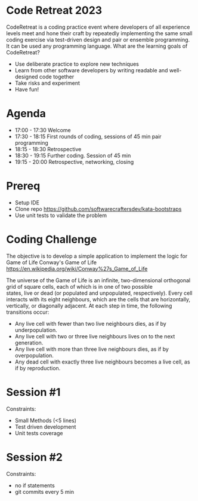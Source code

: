 # Code Retreat 2023

CodeRetreat is a coding practice event where developers of all experience levels meet and hone their craft by repeatedly implementing the same small coding exercise via test-driven design and pair or ensemble programming. It can be used any programming language.
What are the learning goals of CodeRetreat?
- Use deliberate practice to explore new techniques
- Learn from other software developers by writing readable and well-designed code together
- Take risks and experiment
- Have fun!
  
# Agenda

- 17:00 - 17:30 Welcome
- 17:30 - 18:15 First rounds of coding, sessions of 45 min pair programming
- 18:15 - 18:30 Retrospective
- 18:30 - 19:15 Further coding. Session of 45 min
- 19:15 - 20:00 Retrospective, networking, closing

# Prereq
- Setup IDE
- Clone repo https://github.com/softwarecraftersdev/kata-bootstraps
- Use unit tests to validate the problem

# Coding Challenge
The objective is to develop a simple application to implement the logic for Game of Life
Conway's Game of Life https://en.wikipedia.org/wiki/Conway%27s_Game_of_Life

The universe of the Game of Life is an infinite, two-dimensional orthogonal grid of square cells, each of which is in one of two possible states, live or dead (or populated and unpopulated, respectively). Every cell interacts with its eight neighbours, which are the cells that are horizontally, vertically, or diagonally adjacent. At each step in time, the following transitions occur:

- Any live cell with fewer than two live neighbours dies, as if by underpopulation.
- Any live cell with two or three live neighbours lives on to the next generation.
- Any live cell with more than three live neighbours dies, as if by overpopulation.
- Any dead cell with exactly three live neighbours becomes a live cell, as if by reproduction.

# Session #1
Constraints:
- Small Methods (<5 lines)
- Test driven development
- Unit tests coverage

# Session #2
Constraints:
- no if statements
- git commits every 5 min





